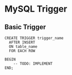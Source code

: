 # MySQL Trigger


## Basic Trigger
```
CREATE TRIGGER trigger_name
  AFTER INSERT
  ON table_name
  FOR EACH ROW

BEGIN
    -- TODO: IMPLEMENT
END;
```